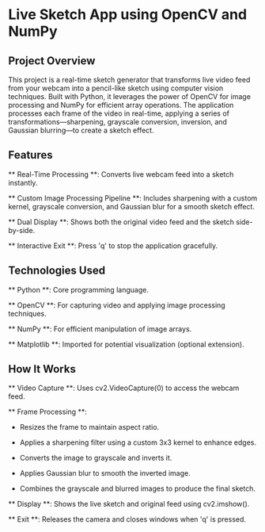 # Live Sketch App using OpenCV and NumPy

## Project Overview

This project is a real-time sketch generator that transforms live video feed from your webcam into a pencil-like sketch using computer vision techniques. Built with Python, it leverages the power of OpenCV for image processing and NumPy for efficient array operations. The application processes each frame of the video in real-time, applying a series of transformations—sharpening, grayscale conversion, inversion, and Gaussian blurring—to create a sketch effect.

## Features

** Real-Time Processing **: Converts live webcam feed into a sketch instantly.

** Custom Image Processing Pipeline **: Includes sharpening with a custom kernel, grayscale conversion, and Gaussian blur for a smooth sketch effect.

** Dual Display **: Shows both the original video feed and the sketch side-by-side.

** Interactive Exit **: Press 'q' to stop the application gracefully.

## Technologies Used

** Python **: Core programming language.

** OpenCV **: For capturing video and applying image processing techniques.

** NumPy **: For efficient manipulation of image arrays.

** Matplotlib **: Imported for potential visualization (optional extension).

## How It Works

** Video Capture **: Uses cv2.VideoCapture(0) to access the webcam feed.

** Frame Processing **:

- Resizes the frame to maintain aspect ratio.

- Applies a sharpening filter using a custom 3x3 kernel to enhance edges.

- Converts the image to grayscale and inverts it.

- Applies Gaussian blur to smooth the inverted image.

- Combines the grayscale and blurred images to produce the final sketch.

** Display **: Shows the live sketch and original feed using cv2.imshow().

** Exit **: Releases the camera and closes windows when 'q' is pressed.